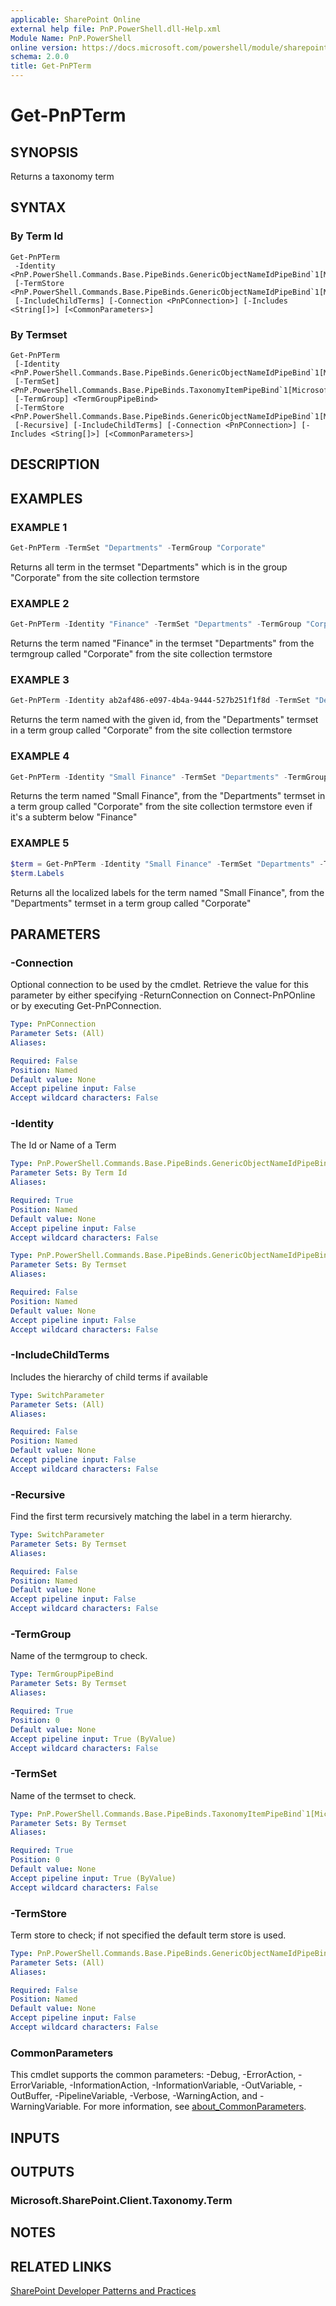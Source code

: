 ```yaml
---
applicable: SharePoint Online
external help file: PnP.PowerShell.dll-Help.xml
Module Name: PnP.PowerShell
online version: https://docs.microsoft.com/powershell/module/sharepoint-pnp/get-pnpterm
schema: 2.0.0
title: Get-PnPTerm
---
```


# Get-PnPTerm

## SYNOPSIS
Returns a taxonomy term

## SYNTAX

### By Term Id
```
Get-PnPTerm
 -Identity <PnP.PowerShell.Commands.Base.PipeBinds.GenericObjectNameIdPipeBind`1[Microsoft.SharePoint.Client.Taxonomy.TermSet]>
 [-TermStore <PnP.PowerShell.Commands.Base.PipeBinds.GenericObjectNameIdPipeBind`1[Microsoft.SharePoint.Client.Taxonomy.TermStore]>]
 [-IncludeChildTerms] [-Connection <PnPConnection>] [-Includes <String[]>] [<CommonParameters>]
```

### By Termset
```
Get-PnPTerm
 [-Identity <PnP.PowerShell.Commands.Base.PipeBinds.GenericObjectNameIdPipeBind`1[Microsoft.SharePoint.Client.Taxonomy.TermSet]>]
 [-TermSet] <PnP.PowerShell.Commands.Base.PipeBinds.TaxonomyItemPipeBind`1[Microsoft.SharePoint.Client.Taxonomy.TermSet]>
 [-TermGroup] <TermGroupPipeBind>
 [-TermStore <PnP.PowerShell.Commands.Base.PipeBinds.GenericObjectNameIdPipeBind`1[Microsoft.SharePoint.Client.Taxonomy.TermStore]>]
 [-Recursive] [-IncludeChildTerms] [-Connection <PnPConnection>] [-Includes <String[]>] [<CommonParameters>]
```

## DESCRIPTION

## EXAMPLES

### EXAMPLE 1
```powershell
Get-PnPTerm -TermSet "Departments" -TermGroup "Corporate"
```

Returns all term in the termset "Departments" which is in the group "Corporate" from the site collection termstore

### EXAMPLE 2
```powershell
Get-PnPTerm -Identity "Finance" -TermSet "Departments" -TermGroup "Corporate"
```

Returns the term named "Finance" in the termset "Departments" from the termgroup called "Corporate" from the site collection termstore

### EXAMPLE 3
```powershell
Get-PnPTerm -Identity ab2af486-e097-4b4a-9444-527b251f1f8d -TermSet "Departments" -TermGroup "Corporate"
```

Returns the term named with the given id, from the "Departments" termset in a term group called "Corporate" from the site collection termstore

### EXAMPLE 4
```powershell
Get-PnPTerm -Identity "Small Finance" -TermSet "Departments" -TermGroup "Corporate" -Recursive
```

Returns the term named "Small Finance", from the "Departments" termset in a term group called "Corporate" from the site collection termstore even if it's a subterm below "Finance"

### EXAMPLE 5
```powershell
$term = Get-PnPTerm -Identity "Small Finance" -TermSet "Departments" -TermGroup "Corporate" -Include Labels
$term.Labels
```

Returns all the localized labels for the term named "Small Finance", from the "Departments" termset in a term group called "Corporate"

## PARAMETERS

### -Connection
Optional connection to be used by the cmdlet. Retrieve the value for this parameter by either specifying -ReturnConnection on Connect-PnPOnline or by executing Get-PnPConnection.

```yaml
Type: PnPConnection
Parameter Sets: (All)
Aliases:

Required: False
Position: Named
Default value: None
Accept pipeline input: False
Accept wildcard characters: False
```

### -Identity
The Id or Name of a Term

```yaml
Type: PnP.PowerShell.Commands.Base.PipeBinds.GenericObjectNameIdPipeBind`1[Microsoft.SharePoint.Client.Taxonomy.TermSet]
Parameter Sets: By Term Id
Aliases:

Required: True
Position: Named
Default value: None
Accept pipeline input: False
Accept wildcard characters: False
```

```yaml
Type: PnP.PowerShell.Commands.Base.PipeBinds.GenericObjectNameIdPipeBind`1[Microsoft.SharePoint.Client.Taxonomy.TermSet]
Parameter Sets: By Termset
Aliases:

Required: False
Position: Named
Default value: None
Accept pipeline input: False
Accept wildcard characters: False
```

### -IncludeChildTerms
Includes the hierarchy of child terms if available

```yaml
Type: SwitchParameter
Parameter Sets: (All)
Aliases:

Required: False
Position: Named
Default value: None
Accept pipeline input: False
Accept wildcard characters: False
```

### -Recursive
Find the first term recursively matching the label in a term hierarchy.

```yaml
Type: SwitchParameter
Parameter Sets: By Termset
Aliases:

Required: False
Position: Named
Default value: None
Accept pipeline input: False
Accept wildcard characters: False
```

### -TermGroup
Name of the termgroup to check.

```yaml
Type: TermGroupPipeBind
Parameter Sets: By Termset
Aliases:

Required: True
Position: 0
Default value: None
Accept pipeline input: True (ByValue)
Accept wildcard characters: False
```

### -TermSet
Name of the termset to check.

```yaml
Type: PnP.PowerShell.Commands.Base.PipeBinds.TaxonomyItemPipeBind`1[Microsoft.SharePoint.Client.Taxonomy.TermSet]
Parameter Sets: By Termset
Aliases:

Required: True
Position: 0
Default value: None
Accept pipeline input: True (ByValue)
Accept wildcard characters: False
```

### -TermStore
Term store to check; if not specified the default term store is used.

```yaml
Type: PnP.PowerShell.Commands.Base.PipeBinds.GenericObjectNameIdPipeBind`1[Microsoft.SharePoint.Client.Taxonomy.TermStore]
Parameter Sets: (All)
Aliases:

Required: False
Position: Named
Default value: None
Accept pipeline input: False
Accept wildcard characters: False
```

### CommonParameters
This cmdlet supports the common parameters: -Debug, -ErrorAction, -ErrorVariable, -InformationAction, -InformationVariable, -OutVariable, -OutBuffer, -PipelineVariable, -Verbose, -WarningAction, and -WarningVariable. For more information, see [about_CommonParameters](http://go.microsoft.com/fwlink/?LinkID=113216).

## INPUTS

## OUTPUTS

### Microsoft.SharePoint.Client.Taxonomy.Term

## NOTES

## RELATED LINKS

[SharePoint Developer Patterns and Practices](https://aka.ms/sppnp)
